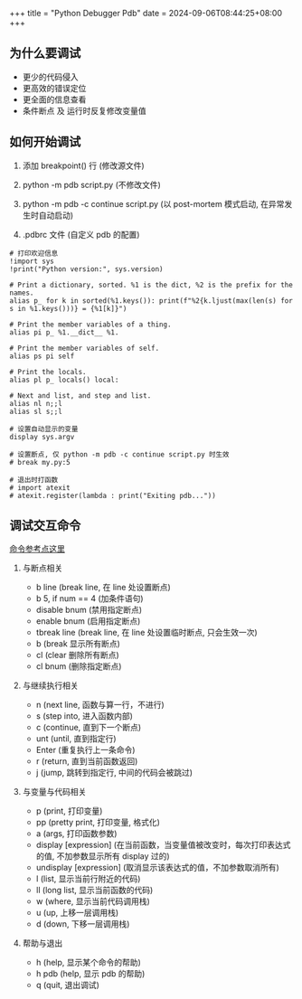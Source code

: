+++
title = "Python Debugger Pdb"
date =  2024-09-06T08:44:25+08:00
+++

## 为什么要调试

- 更少的代码侵入
- 更高效的错误定位
- 更全面的信息查看
- 条件断点 及 运行时反复修改变量值

## 如何开始调试

1. 添加 breakpoint() 行 (修改源文件)

2. python -m pdb script.py (不修改文件)

3. python -m pdb -c continue script.py (以 post-mortem 模式启动, 在异常发生时自动启动)

4. .pdbrc 文件 (自定义 pdb 的配置)

```
# 打印欢迎信息
!import sys
!print("Python version:", sys.version)

# Print a dictionary, sorted. %1 is the dict, %2 is the prefix for the names.
alias p_ for k in sorted(%1.keys()): print(f"%2{k.ljust(max(len(s) for s in %1.keys()))} = {%1[k]}")

# Print the member variables of a thing.
alias pi p_ %1.__dict__ %1.

# Print the member variables of self.
alias ps pi self

# Print the locals.
alias pl p_ locals() local:

# Next and list, and step and list.
alias nl n;;l
alias sl s;;l

# 设置自动显示的变量
display sys.argv

# 设置断点, 仅 python -m pdb -c continue script.py 时生效
# break my.py:5

# 退出时打函数
# import atexit
# atexit.register(lambda : print("Exiting pdb..."))
```

## 调试交互命令

[命令参考点这里](https://docs.python.org/3/library/pdb.html#pdbcommand-help)

1. 与断点相关

   - b line (break line, 在 line 处设置断点)
   - b 5, if num == 4 (加条件语句)
   - disable bnum (禁用指定断点)
   - enable bnum (启用指定断点)
   - tbreak line (break line, 在 line 处设置临时断点, 只会生效一次)
   - b (break 显示所有断点)
   - cl (clear 删除所有断点)
   - cl bnum (删除指定断点)

2. 与继续执行相关

   - n (next line, 函数与算一行，不进行)
   - s (step into, 进入函数内部)
   - c (continue, 直到下一个断点)
   - unt (until, 直到指定行)
   - Enter (重复执行上一条命令)
   - r (return, 直到当前函数返回)
   - j (jump, 跳转到指定行, 中间的代码会被跳过)

3. 与变量与代码相关

   - p (print, 打印变量)
   - pp (pretty print, 打印变量, 格式化)
   - a (args, 打印函数参数)
   - display \[expression] (在当前函数，当变量值被改变时，每次打印表达式的值, 不加参数显示所有 display 过的)
   - undisplay \[expression] (取消显示该表达式的值，不加参数取消所有)
   - l (list, 显示当前行附近的代码)
   - ll (long list, 显示当前函数的代码)
   - w (where, 显示当前代码调用栈)
   - u (up, 上移一层调用栈)
   - d (down, 下移一层调用栈)

4. 帮助与退出
   - h <topic> (help, 显示某个命令的帮助)
   - h pdb (help, 显示 pdb 的帮助)
   - q (quit, 退出调试)
